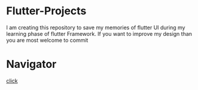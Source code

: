 # Flutter-Projects
I am creating this repository to save my memories of flutter UI during my learning phase of flutter Framework. If you want to improve my design than you are most welcome to commit

<h1>Navigator</h1><a href="https://zapp.run/edit/flutter-z7i06eb7j06?lazy=false&split=50&entry=lib/main.dart&file=lib/main.dart">click</a>
